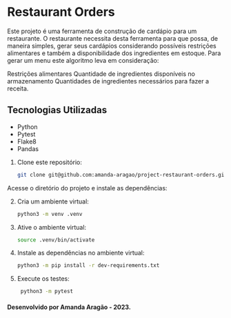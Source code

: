 # Restaurant Orders


Este projeto é uma ferramenta de construção de cardápio para um restaurante. 
O restaurante necessita desta ferramenta para que possa, de maneira simples, gerar seus cardápios considerando possíveis restrições alimentares e também a disponibilidade dos ingredientes em estoque. Para gerar um menu este algoritmo leva em consideração:

Restrições alimentares
Quantidade de ingredientes disponíveis no armazenamento
Quantidades de ingredientes necessários para fazer a receita.


## Tecnologias Utilizadas
 - Python
 - Pytest
 - Flake8
 - Pandas

1. Clone este repositório:
   ```bash
   git clone git@github.com:amanda-aragao/project-restaurant-orders.git
Acesse o diretório do projeto e instale as dependências:

2. Cria um ambiente virtual:
   ```bash
   python3 -m venv .venv
3. Ative o ambiente virtual:
   ```bash
   source .venv/bin/activate
4. Instale as dependências no ambiente virtual:

   ```bash
   python3 -m pip install -r dev-requirements.txt

5. Execute os testes:

   ```bash
    python3 -m pytest
#### Desenvolvido por Amanda Aragão - 2023.